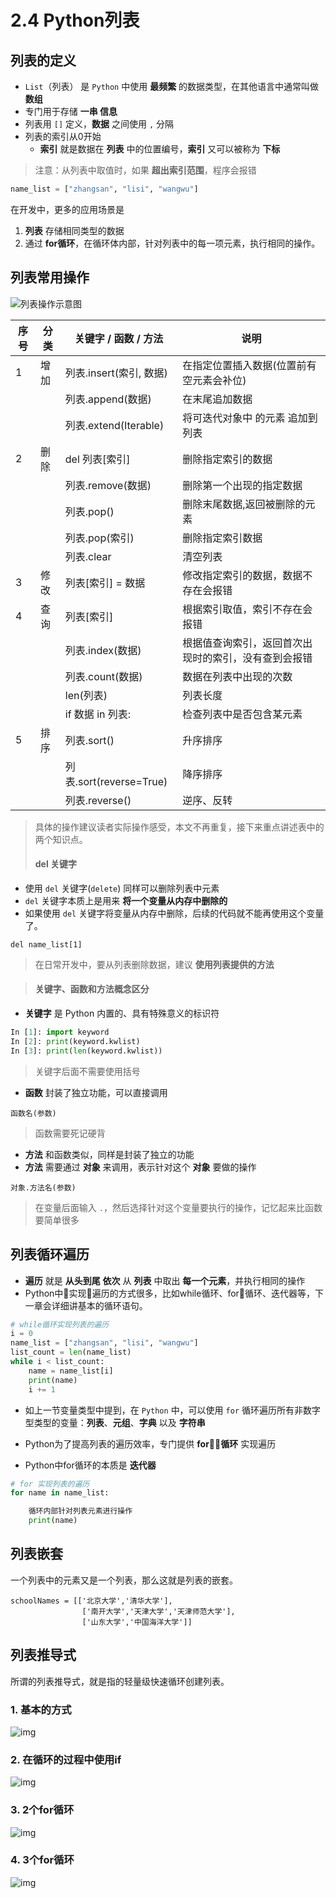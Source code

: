 # 2.4 Python列表

## 列表的定义

- `List`（列表） 是 `Python` 中使用 **最频繁** 的数据类型，在其他语言中通常叫做 **数组**
- 专门用于存储 **一串 信息**
- 列表用 `[]` 定义，**数据** 之间使用 `,` 分隔
- 列表的索引从0开始
  - **索引** 就是数据在 **列表** 中的位置编号，**索引** 又可以被称为 **下标**

> 注意：从列表中取值时，如果 **超出索引范围**，程序会报错

```python
name_list = ["zhangsan", "lisi", "wangwu"]
```

在开发中，更多的应用场景是

1. **列表** 存储相同类型的数据
2. 通过 **for循环**，在循环体内部，针对列表中的每一项元素，执行相同的操作。

## 列表常用操作

![列表操作示意图](./images/001_列表示意图.png)

| 序号 | 分类 | 关键字 / 函数 / 方法    | 说明                                                 |
| ---- | ---- | ----------------------- | ---------------------------------------------------- |
| 1    | 增加 | 列表.insert(索引, 数据) | 在指定位置插入数据(位置前有空元素会补位)             |
|      |      | 列表.append(数据)       | 在末尾追加数据                                       |
|      |      | 列表.extend(Iterable)   | 将可迭代对象中 的元素 追加到列表                     |
| 2    | 删除 | del 列表[索引]          | 删除指定索引的数据                                   |
|      |      | 列表.remove(数据)       | 删除第一个出现的指定数据                             |
|      |      | 列表.pop()              | 删除末尾数据,返回被删除的元素                        |
|      |      | 列表.pop(索引)          | 删除指定索引数据                                     |
|      |      | 列表.clear              | 清空列表                                             |
| 3    | 修改 | 列表[索引] = 数据       | 修改指定索引的数据，数据不存在会报错                 |
| 4    | 查询 | 列表[索引]              | 根据索引取值，索引不存在会报错                       |
|      |      | 列表.index(数据)        | 根据值查询索引，返回首次出现时的索引，没有查到会报错 |
|      |      | 列表.count(数据)        | 数据在列表中出现的次数                               |
|      |      | len(列表)               | 列表长度                                             |
|      |      | if 数据 in 列表:        | 检查列表中是否包含某元素                             |
| 5    | 排序 | 列表.sort()             | 升序排序                                             |
|      |      | 列表.sort(reverse=True) | 降序排序                                             |
|      |      | 列表.reverse()          | 逆序、反转                                           |

> 具体的操作建议读者实际操作感受，本文不再重复，接下来重点讲述表中的两个知识点。
>
> #### del 关键字

- 使用 `del` 关键字(`delete`) 同样可以删除列表中元素
- `del` 关键字本质上是用来 **将一个变量从内存中删除的**
- 如果使用 `del` 关键字将变量从内存中删除，后续的代码就不能再使用这个变量了。

```
del name_list[1]
```

> 在日常开发中，要从列表删除数据，建议 **使用列表提供的方法**

> #### 关键字、函数和方法概念区分

- **关键字** 是 Python 内置的、具有特殊意义的标识符

```python
In [1]: import keyword
In [2]: print(keyword.kwlist)
In [3]: print(len(keyword.kwlist))
```

> 关键字后面不需要使用括号

- **函数** 封装了独立功能，可以直接调用

```
函数名(参数)
```

> 函数需要死记硬背

- **方法** 和函数类似，同样是封装了独立的功能
- **方法** 需要通过 **对象** 来调用，表示针对这个 **对象** 要做的操作

```
对象.方法名(参数)
```

> 在变量后面输入 `.`，然后选择针对这个变量要执行的操作，记忆起来比函数要简单很多

## 列表循环遍历

- **遍历** 就是 **从头到尾** **依次** 从 **列表** 中取出 **每一个元素**，并执行相同的操作
- Python中实现遍历的方式很多，比如while循环、for循环、迭代器等，下一章会详细讲基本的循环语句。

```python
# while循环实现列表的遍历
i = 0
name_list = ["zhangsan", "lisi", "wangwu"]
list_count = len(name_list)
while i < list_count:
    name = name_list[i]
    print(name)
    i += 1
```

- 如上一节变量类型中提到，在 `Python` 中，可以使用 `for` 循环遍历所有非数字型类型的变量：**列表**、**元组**、**字典** 以及 **字符串**


- Python为了提高列表的遍历效率，专门提供 **for循环** 实现遍历
- Python中for循环的本质是 **迭代器**

```python
# for 实现列表的遍历
for name in name_list:

    循环内部针对列表元素进行操作
    print(name)
```

## 列表嵌套

一个列表中的元素又是一个列表，那么这就是列表的嵌套。

```
schoolNames = [['北京大学','清华大学'],
                ['南开大学','天津大学','天津师范大学'],
                ['山东大学','中国海洋大学']]
```

## 列表推导式

所谓的列表推导式，就是指的轻量级快速循环创建列表。

### 1. 基本的方式

![img](./images/Snip20170103_66.png)

### 2. 在循环的过程中使用if

![img](./images/Snip20170103_67.png)

### 3. 2个for循环

![img](./images/Snip20170103_69.png)

### 4. 3个for循环

![img](./images/Snip20170103_68.png)

